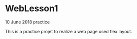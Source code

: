 # WebLesson1
10 June 2018 practice

This is a practice projet to realize a web page used flex layout.
